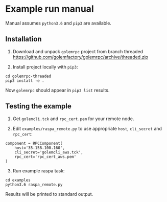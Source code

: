 # Example run manual

Manual assumes `python3.6` and `pip3` are available.

## Installation 


1. Download and unpack `golemrpc` project from branch threaded https://github.com/golemfactory/golemrpc/archive/threaded.zip

2. Install project locally with `pip3`:

```shell
cd golemrpc-threaded
pip3 install -e .
```

Now `golemrpc` should appear in `pip3 list` results.

## Testing the example

1. Get `golemcli.tck` and `rpc_cert.pem` for your remote node.

2. Edit `examples/raspa_remote.py` to use appropriate `host`, `cli_secret` and `rpc_cert`:

```
component = RPCComponent(
    host='35.158.100.160',
    cli_secret='golemcli_aws.tck',
    rpc_cert='rpc_cert_aws.pem'
)
```

3. Run example raspa task:

```shell
cd examples
python3.6 raspa_remote.py
```

Results will be printed to standard output. 

